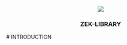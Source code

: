 <p align="center">
    <img src="https://i.ibb.co/CJqYnPC/Instagram-post-1.jpg alt="ZEK-LIBRARY">
  </a>
</p>

<h3 align="center">ZEK-LIBRARY</h3>
# INTRODUCTION
